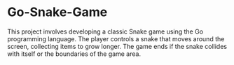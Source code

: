 # Go-Snake-Game
This project involves developing a classic Snake game using the Go programming language. The player controls a snake that moves around the screen, collecting items to grow longer. The game ends if the snake collides with itself or the boundaries of the game area.
